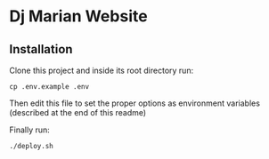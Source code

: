 # Dj Marian Website

## Installation
Clone this project and inside its root directory run:

    cp .env.example .env

Then edit this file to set the proper options as environment variables (described at the end of this
readme)

Finally run:

    ./deploy.sh

